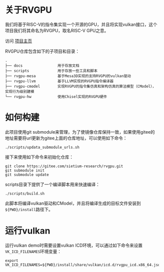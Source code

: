 # 关于RVGPU
我们将基于RISC-V的指令集实现一个开源的GPU，并且将实现vulkan接口，这个项目我们将其命名为RVGPU，取名RISC-V GPU之意。

访问 [项目主页](http://10.100.101.58:10000/)

RVGPU仓库包含如下的子项目和目录：
```
.  
├── docs                用于存放文档  
├── scripts             用于存放一些工具和脚本  
├── rvgpu-mesa          基于Mesa3D实现的支持RVGPU的vulkan驱动
├── rvgpu-llvm          基于LLVM实现的RVGPU指令编译器  
├── rvgpu-cmodel        实现RVGPU的指令集仿真和架构仿真的算法模型（CModel），实现行为级别建模
└── rvgpu-hw            使用Chisel实现的RVGPU硬件 
```

# 如何构建
此项目使用git submodule来管理，为了使镜像仓库保持一致，如果使用gitee的地址需要将url更新为gitee上面的仓库地址，可以使用如下命令：
```
./scripts/updata_submodule_urls.sh
```
接下来使用如下命令来初始化仓库：
```
git clone https://gitee.com/sietium-research/rvgpu.git
git submodule init
git submodule update
```

scripts目录下提供了一个编译脚本用来快速编译：
```
./scripts/build.sh
```

此脚本将编译vulkan驱动和CModel，并且将编译生成的目标文件安装到`${PWD}/install`路径下。

# 运行vulkan 
运行vulkan demo时需要设置vulkan ICD环境，可以通过如下命令来设置`VK_ICD_FILENAMES`环境变量：

```
export VK_ICD_FILENAMES=${PWD}/install/share/vulkan/icd.d/rvgpu_icd.x86_64.json
```
